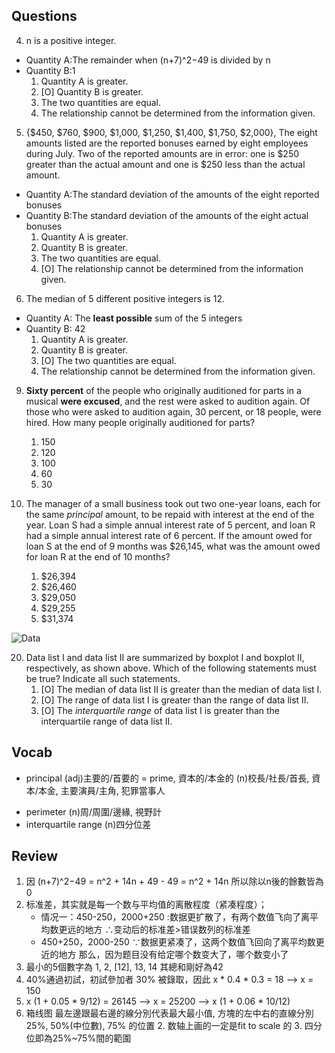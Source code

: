 ## Questions

4. n is a positive integer.
- Quantity A:The remainder when (n+7)^2−49 is divided by n
- Quantity B:1
	1. Quantity A is greater.
	1. [O] Quantity B is greater.
	1. The two quantities are equal.
	1. The relationship cannot be determined from the information given.

5. {$450, $760, $900, $1,000, $1,250, $1,400, $1,750, $2,000}, The eight amounts listed are the reported bonuses earned by eight employees during July. Two of the reported amounts are in error: one is $250 greater than the actual amount and one is $250 less than the actual amount.
- Quantity A:The standard deviation of the amounts of the eight reported bonuses
- Quantity B:The standard deviation of the amounts of the eight actual bonuses
	1. Quantity A is greater.
	1. Quantity B is greater.
	1. The two quantities are equal.
	1. [O] The relationship cannot be determined from the information given.

6. The median of 5 different positive integers is 12.
- Quantity A: The **least possible** sum of the 5 integers	
- Quantity B: 42
	1. Quantity A is greater.
	1. Quantity B is greater.
	1. [O] The two quantities are equal.
	1. The relationship cannot be determined from the information given.

9. **Sixty percent** of the people who originally auditioned for parts in a musical **were excused**, and the rest were asked to audition again. Of those who were asked to audition again, 30 percent, or 18 people, were hired. How many people originally auditioned for parts?
	1. 150
	1. 120
	1. 100
	1. 60
	1. 30

17. The manager of a small business took out two one-year loans, each for the same *principal* amount, to be repaid with interest at the end of the year. Loan S had a simple annual interest rate of 5 percent, and loan R had a simple annual interest rate of 6 percent. If the amount owed for loan S at the end of 9 months was $26,145, what was the amount owed for loan R at the end of 10 months?
	1. $26,394
	1. $26,460
	1. $29,050
	1. $29,255
	1. $31,374

![Data](https://img.kmf.com/kaomanfen/img/gre/PP2PPPlus/73065-20.png)

20. Data list I and data list II are summarized by boxplot I and boxplot II, respectively, as shown above. Which of the following statements must be true? Indicate all such statements.
	1. [O] The median of data list II is greater than the median of data list I.
	1. [O] The range of data list I is greater than the range of data list II.
	1. [O] The *interquartile range* of data list I is greater than the interquartile range of data list II.

## Vocab
* principal (adj)主要的/首要的 = prime, 資本的/本金的 (n)校長/社長/首長, 資本/本金, 主要演員/主角, 犯罪當事人
- perimeter (n)周/周圍/邊緣, 視野計
- interquartile range (n)四分位差

## Review
1. 因 (n+7)^2−49 = n^2 + 14n + 49 - 49 = n^2 + 14n 所以除以n後的餘數皆為0
5. 标准差，其实就是每一个数与平均值的离散程度（紧凑程度）；
	- 情况一：450-250，2000+250 :数据更扩散了，有两个数值飞向了离平均数更远的地方 ∴变动后的标准差>错误数列的标准差
	- 450+250，2000-250 ∵数据更紧凑了，这两个数值飞回向了离平均数更近的地方 那么，因为题目没有给定哪个数变大了，哪个数变小了
6. 最小的5個數字為 1, 2, [12], 13, 14 其總和剛好為42
7. 40%通過初試，初試參加者 30% 被錄取，因此 x * 0.4 * 0.3 = 18 --> x = 150
17. x (1 + 0.05 * 9/12) = 26145 --> x = 25200 --> x (1 + 0.06 * 10/12)
20. 箱线图 最左邊跟最右邊的線分別代表最大最小值, 方塊的左中右的直線分別25%, 50%(中位數), 75% 的位置
	2. 数轴上画的一定是fit to scale 的
	3. 四分位即為25%~75%間的範圍